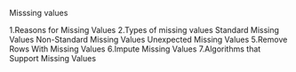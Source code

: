 Misssing values

1.Reasons for Missing Values
2.Types of missing values
     Standard Missing Values
     Non-Standard Missing Values
     Unexpected Missing Values
5.Remove Rows With Missing Values
6.Impute Missing Values
7.Algorithms that Support Missing Values

